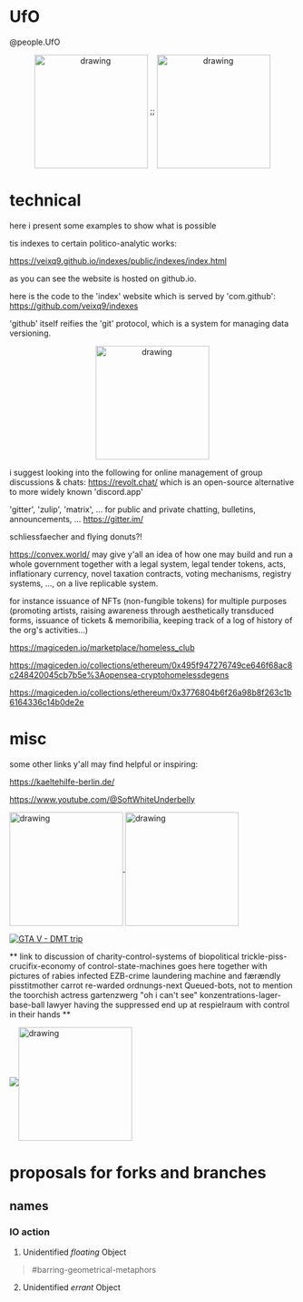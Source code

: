 # UfO
@people.UfO

<div style="margin-left:auto;margin-right:auto">
  <p align="center">
<img src="https://zeitdersolidaritaet.de/wp-content/uploads/2023/08/flyer-ufo-deutsch-1-848x1200.png" alt="drawing" style="width:200px" align="center"/>
;; <img src="https://zeitdersolidaritaet.de/wp-content/uploads/2023/08/flyer-ufo-deutsch-1-848x1200.png" alt="drawing" style="width:200px" align="center"/>
  </p>
</div>

# technical
here i present some examples to show what is possible

tis indexes to certain politico-analytic works:

https://veixq9.github.io/indexes/public/indexes/index.html

as you can see the website is hosted on github.io.

here is the code to the 'index' website which is served by 'com.github':
https://github.com/veixq9/indexes


'github' itself reifies the 'git' protocol, which is a system for managing data versioning.


<div style="margin-left:auto;margin-right:auto">
  <p align="center">  <img src="https://miro.medium.com/v2/resize:fit:932/1*odxtilqfN40uE5hfGAJWPQ.png" alt="drawing" style="width:200px" align="center"/>
  </p>
</div>


i suggest looking into the following for online management of group discussions & chats:
https://revolt.chat/
which is an open-source alternative to more widely known 'discord.app'

'gitter', 'zulip', 'matrix', ... for public and private chatting, bulletins, announcements, ...
https://gitter.im/


schliessfaecher and flying donuts?!


https://convex.world/  may give y'all an idea of how one may build and run a whole government together with a legal system, legal tender tokens, acts, inflationary currency, novel taxation contracts, voting mechanisms, registry systems, ..., on a live replicable system.

for instance issuance of NFTs (non-fungible tokens) for multiple purposes (promoting artists, raising awareness through aesthetically transduced forms, issuance of tickets & memoribilia, keeping track of a log of history of the org's activities...)


https://magiceden.io/marketplace/homeless_club


https://magiceden.io/collections/ethereum/0x495f947276749ce646f68ac8c248420045cb7b5e%3Aopensea-cryptohomelessdegens


https://magiceden.io/collections/ethereum/0x3776804b6f26a98b8f263c1b6164336c14b0de2e


# misc
some other links y'all may find helpful or inspiring:

https://kaeltehilfe-berlin.de/

https://www.youtube.com/@SoftWhiteUnderbelly

<a href="https://www.amazon.de/-/en/Giorgio-Agamben/dp/0804732183">
  
 <img src="https://m.media-amazon.com/images/I/61s1pplO-XL._SL1500_.jpg" alt="drawing" style="width:200px" align="center"/>
</a>



<a href="https://www.amazon.de/Ausnahmezustand-Homo-sacer-II-1-suhrkamp/dp/3518123661/ref=sr_1_1?__mk_de_DE=%C3%85M%C3%85%C5%BD%C3%95%C3%91&crid=2G0HUZ0CFUPI2&dib=eyJ2IjoiMSJ9.TEiiI8ND6-q1DtuaZEMtuKVrDuBSHM_wOLHjbA7ylmd8vW2nRTIq0MFnJvrPuliVdhLBTjDmv69jc7GNE2vqwwDg5y6aYZwpZtkGYFLQVUi884nzxEdS5HdcG8N2oMOd65VzF7RcaQO5Z1seBdfzFAi6PhE1bx5DUlGpvFcIHHg2_oew2UCvfLwWl6oubCioH8-9npuvDFhRjTnbtsedI1GQLJBCi8xesJsLmLJ8_uk.GIoUHDCL8vF_deIDSkB4DhYeEHOn2nDIpZ_VyMr_1Ks&dib_tag=se&keywords=ausnahmezustand+agamben&qid=1712314012&sprefix=ausnahmezustand+agambe%2Caps%2C165&sr=8-1">


<img src="https://m.media-amazon.com/images/I/613XUsoH9gL._SL1500_.jpg" alt="drawing" style="width:200px" align="center"/>  
 
</a>

[![ GTA V - DMT trip ](https://youtu.be/OmAk4ltJ1F4)](https://youtu.be/OmAk4ltJ1F4)

** link to discussion of charity-control-systems of biopolitical trickle-piss-crucifix-economy of control-state-machines goes here together with pictures of rabies infected EZB-crime laundering machine and færændly pisstitmother carrot re-warded ordnungs-next Queued-bots, not to mention the toorchish actress gartenzwerg "oh i can't see" konzentrations-lager-base-ball lawyer having the suppressed end up at respielraum with control in their hands **

<img src="https://encrypted-tbn0.gstatic.com/images?q=tbn:ANd9GcRCpu6EgJnBz1JQc0ifK-6_yBFnuk-_MGMVRQVGYJQ0gw&s"/><img src="https://i.ebayimg.com/images/g/6-MAAOSwp2NksEDl/s-l400.jpg" alt="drawing" style="width:200px" align="center" />


# proposals for forks and branches
## names
### IO action
1. Unidentified _floating_ Object
> \#barring-geometrical-metaphors
2. Unidentified _errant_ Object
